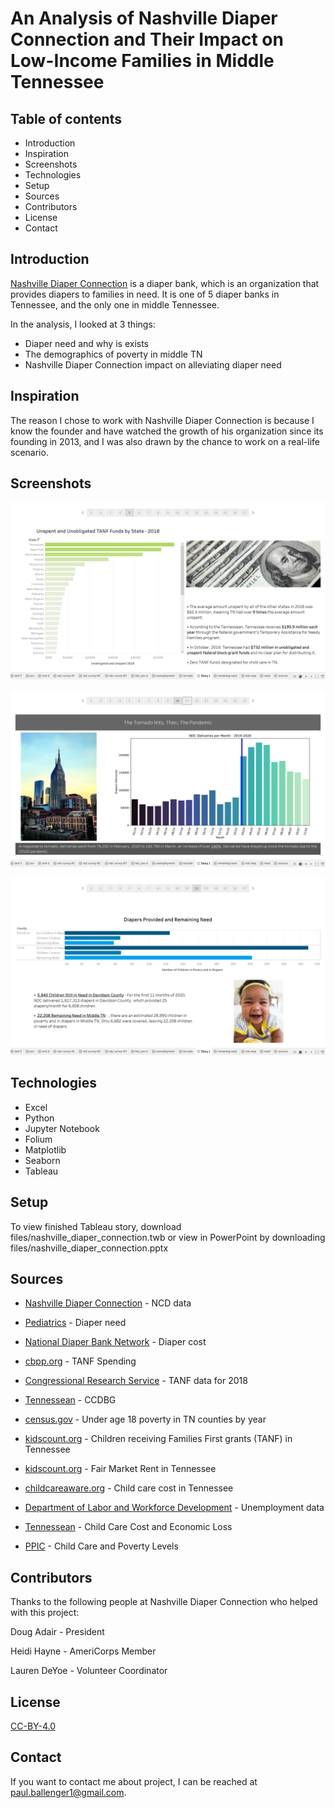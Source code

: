# An Analysis of Nashville Diaper Connection and Their Impact on Low-Income Families in Middle Tennessee

## Table of contents
* Introduction
* Inspiration
* Screenshots
* Technologies
* Setup
* Sources
* Contributors
* License
* Contact

## Introduction

[Nashville Diaper Connection](https://www.nashvillediaperconnection.org/) is a diaper bank, which is an organization that provides diapers to families in need. It is one of 5 diaper banks in Tennessee, and the only one in middle Tennessee.

In the analysis, I looked at 3 things:
* Diaper need and why is exists
* The demographics of poverty in middle TN
* Nashville Diaper Connection impact on alleviating diaper need

## Inspiration

The reason I chose to work with Nashville Diaper Connection is because I know the founder and have watched the growth of his organization since its founding in 2013, and I was also drawn by the chance to work on a real-life scenario.

## Screenshots

![screenshot_1](https://github.com/paulballenger/nashville_diaper_connection/blob/main/files/screenshot_1.png
)

![screenshot_2](https://github.com/paulballenger/nashville_diaper_connection/blob/main/files/screenshot_2.png
)

![screenshot_3](https://github.com/paulballenger/nashville_diaper_connection/blob/main/files/screenshot_3.png
)

## Technologies

* Excel
* Python
* Jupyter Notebook
* Folium
* Matplotlib
* Seaborn
* Tableau

## Setup

To view finished Tableau story, download files/nashville_diaper_connection.twb or view in PowerPoint by downloading files/nashville_diaper_connection.pptx

## Sources
* [Nashville Diaper Connection](https://www.nashvillediaperconnection.org/) - NCD data

* [Pediatrics](https://pediatrics.aappublications.org/content/132/2/253) - Diaper need

* [National Diaper Bank Network](https://nationaldiaperbanknetwork.org/) - Diaper cost

* [cbpp.org](https://www.cbpp.org/sites/default/files/atoms/files/tanf_spending_tn.pdf) - TANF Spending

* [Congressional Research Service](https://fas.org/sgp/crs/misc/RL32760.pdf) - TANF data for 2018

* [Tennessean](https://www.tennessean.com/story/news/2019/11/05/child-care-low-income-families-federal-funding-tennessee/4154580002/) - CCDBG 

* [census.gov](https://www.census.gov/data-tools/demo/saipe/#/?map_geoSelector=u18_c&s_state=47&s_year=2019&s_county=47021,47037,47081,47117,47119,47125,47141,47149,47187,47189&s_measures=u18_snc) - Under age 18 poverty in TN counties by year

* [kidscount.org](https://datacenter.kidscount.org/data/tables/2983-children-receiving-families-first-grants-tanf#detailed/2/any/false/1729,37,871,870,573,869,36,868,867,133/any/13220,10111) - Children receiving Families First grants (TANF) in Tennessee

* [kidscount.org](https://datacenter.kidscount.org/data/tables/3027-fair-market-rent?loc=44&loct=5#detailed/5/6430,6438,6460,6476-6477,6482,6490,6494,6513-6514/false/1729,37,871,870,573,869,36,868,867,133/any/6258) - Fair Market Rent in Tennessee

* [childcareaware.org](https://www.childcareaware.org/wp-content/uploads/2016/12/State-Fact-Sheets_Tennessee.pdf) - Child care cost in Tennessee

* [Department of Labor and Workforce Development](https://www.tn.gov/content/dam/tn/workforce/documents/economicanalysis/EconomicAnalysisSep20.pdf) - Unemployment data

* [Tennessean](https://www.tennessean.com/story/news/2019/09/14/childcare-tennessee-workforce-child-care-needs-cost-revenue-families/2266422001/) - Child Care Cost and Economic Loss

* [PPIC](https://www.ppic.org/publication/the-impact-of-expanding-public-preschool-on-child-poverty-in-california/) - Child Care and Poverty Levels

## Contributors
Thanks to the following people at Nashville Diaper Connection who helped with this project:

Doug Adair - President

Heidi Hayne -  AmeriCorps Member

Lauren DeYoe - Volunteer Coordinator

## License
[CC-BY-4.0](https://spdx.org/licenses/CC-BY-4.0.html)

## Contact
If you want to contact me about project, I can be reached at paul.ballenger1@gmail.com.